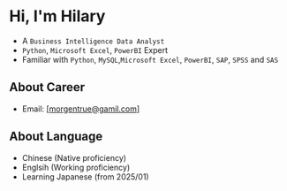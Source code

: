 # Hi, I'm Hilary

- A `Business Intelligence Data Analyst`
- `Python`, `Microsoft Excel`, `PowerBI` Expert
- Familiar with `Python`, `MySQL`,`Microsoft Excel`, `PowerBI`, `SAP`, `SPSS` and `SAS`

## About Career

- Email: [morgentrue@gamil.com]

## About Language
- Chinese (Native proficiency)
- Englsih (Working proficiency)
- Learning Japanese (from 2025/01)
